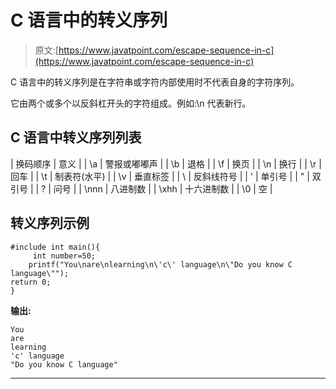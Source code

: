 # C 语言中的转义序列

> 原文:[https://www.javatpoint.com/escape-sequence-in-c](https://www.javatpoint.com/escape-sequence-in-c)

C 语言中的转义序列是在字符串或字符内部使用时不代表自身的字符序列。

它由两个或多个以反斜杠开头的字符组成。例如:\n 代表新行。

## C 语言中转义序列列表

| 换码顺序 | 意义 |
| \a | 警报或嘟嘟声 |
| \b | 退格 |
| \f | 换页 |
| \n | 换行 |
| \r | 回车 |
| \t | 制表符(水平) |
| \v | 垂直标签 |
| \\ | 反斜线符号 |
| \' | 单引号 |
| \" | 双引号 |
| \? | 问号 |
| \nnn | 八进制数 |
| \xhh | 十六进制数 |
| \0 | 空 |

## 转义序列示例

```
#include int main(){  
	 int number=50;
	printf("You\nare\nlearning\n\'c\' language\n\"Do you know C language\"");   
return 0;
} 
```

**输出:**

```
You
are
learning
'c' language
"Do you know C language"

```

* * *